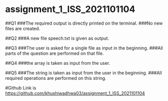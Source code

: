 # assignment_1_ISS_2021101104

##Q1
###The required output is directly printed on the terminal.
###No new files are created.

##Q2
###A new file speech.txt is given as output.

##Q3
###The user is asked for a single file as input in the beginning.
###All parts of the question are performed on that file.

##Q4
###the array is taken as input from the user.


##Q5
###The string is taken as input from the user in the beginning.
###All required operations are performed on this string.

#Github Link is
https://github.com/khushiwadhwa03/assignment_1_ISS_2021101104


